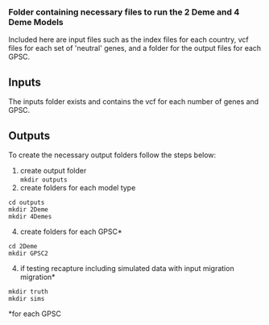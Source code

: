 ### Folder containing necessary files to run the 2 Deme and 4 Deme Models
Included here are input files such as the index files for each country, vcf files for each set of 'neutral' genes, and a folder for the output files for each GPSC. 

## Inputs
The inputs folder exists and contains the vcf for each number of genes and GPSC.

## Outputs
To create the necessary output folders follow the steps below: 

1) create output folder<br />
```mkdir outputs```
2) create folders for each model type<br />
```
cd outputs
mkdir 2Deme
mkdir 4Demes
```
4) create folders for each GPSC*<br />
```
cd 2Deme
mkdir GPSC2
```
4) if testing recapture including simulated data with input migration migration*<br />
```cd GPSC2
mkdir truth
mkdir sims
``` 

*for each GPSC


